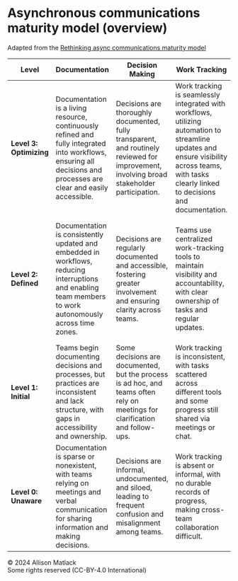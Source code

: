 # Asynchronous communications maturity model (overview)

Adapted from the [Rethinking async communications maturity model](https://github.com/amatlack/rethinking-async-communications/blob/main/maturity-model.md)

| **Level** | **Documentation** | **Decision Making** | **Work Tracking** | **Meetings** | **Leadership & Culture** |
|----------|--------------------|---------------------|-------------------|--------------|--------------------------|
| **Level 3: Optimizing** | Documentation is a living resource, continuously refined and fully integrated into workflows, ensuring all decisions and processes are clear and easily accessible. | Decisions are thoroughly documented, fully transparent, and routinely reviewed for improvement, involving broad stakeholder participation. | Work tracking is seamlessly integrated with workflows, utilizing automation to streamline updates and ensure visibility across teams, with tasks clearly linked to decisions and documentation. | Meetings are used sparingly and intentionally, reserved for high-impact discussions, complex problem-solving, or team bonding, with clear agendas and follow-up documentation. | Leaders model async-first behavior, working transparently, promoting autonomy, and fostering a culture of continuous improvement and trust. |
| **Level 2: Defined** | Documentation is consistently updated and embedded in workflows, reducing interruptions and enabling team members to work autonomously across time zones. | Decisions are regularly documented and accessible, fostering greater involvement and ensuring clarity across teams. | Teams use centralized work-tracking tools to maintain visibility and accountability, with clear ownership of tasks and regular updates. | Meetings are focused and intentional, primarily for social connections, 1:1s, or complex discussions, with agendas and outcomes well-documented and shared. | Leaders champion async communication, encouraging transparency, inclusivity, and psychological safety, with clear expectations for async-first practices. |
| **Level 1: Initial** | Teams begin documenting decisions and processes, but practices are inconsistent and lack structure, with gaps in accessibility and ownership. | Some decisions are documented, but the process is ad hoc, and teams often rely on meetings for clarification and follow-ups. | Work tracking is inconsistent, with tasks scattered across different tools and some progress still shared via meetings or chat. | Teams hold frequent meetings for status updates and decision-making, though async alternatives are occasionally used. | Leaders experiment with async methods but may default to synchronous communication, sending mixed signals about expectations. |
| **Level 0: Unaware** | Documentation is sparse or nonexistent, with teams relying on meetings and verbal communication for sharing information and making decisions. | Decisions are informal, undocumented, and siloed, leading to frequent confusion and misalignment among teams. | Work tracking is absent or informal, with no durable records of progress, making cross-team collaboration difficult. | Meetings are the default method for all communication, decision-making, and coordination, with no effort to use async alternatives. | Leadership prioritizes synchronous communication and immediate responses, with little effort to foster an async-friendly environment or culture. |

© 2024 Allison Matlack  
Some rights reserved (CC-BY-4.0 International)
